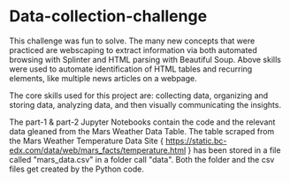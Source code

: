 # Data-collection-challenge

This challenge was fun to solve. The many new concepts that were practiced are webscaping to extract information via both automated browsing with Splinter and HTML parsing with Beautiful Soup. Above skills were used to automate identification of HTML tables and recurring elements, like multiple news articles on a webpage.

The core skills used for this project are: collecting data, organizing and storing data, analyzing data, and then visually communicating the insights.

The part-1 & part-2 Jupyter Notebooks contain the code and the relevant data gleaned from the Mars Weather Data Table. The table scraped from the Mars Weather Temperature Data Site { https://static.bc-edx.com/data/web/mars_facts/temperature.html } has been stored in a file called "mars_data.csv" in a folder call "data". Both the folder and the csv files get created by the Python code. 